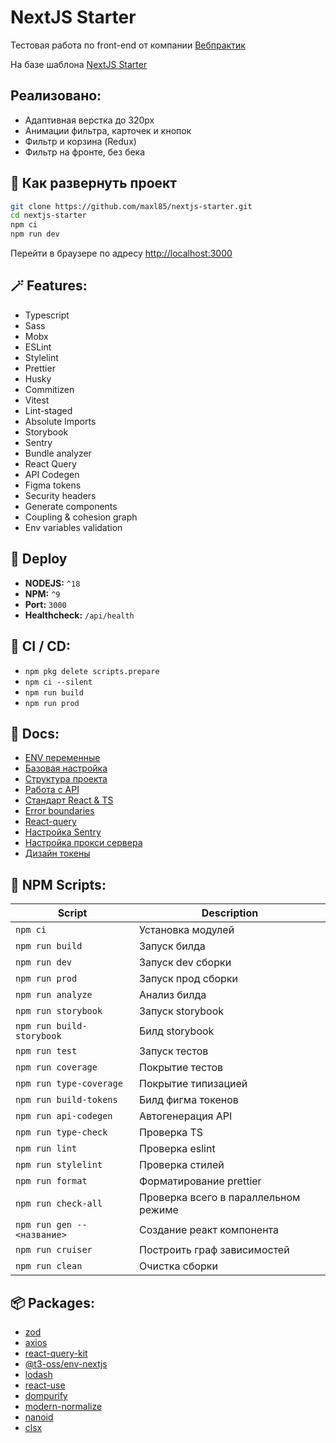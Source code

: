 # NextJS Starter

Тестовая работа по front-end от компании [Вебпрактик](https://webpractik.ru/)

На базе шаблона [NextJS Starter](https://github.com/webpractik/nextjs-starter/)


## Реализовано:
- Адаптивная верстка до 320px
- Анимации фильтра, карточек и кнопок
- Фильтр и корзина (Redux)
- Фильтр на фронте, без бека

## 🚀 Как развернуть проект

```bash
git clone https://github.com/maxl85/nextjs-starter.git
cd nextjs-starter
npm ci
npm run dev
```

Перейти в браузере по адресу [http://localhost:3000](http://localhost:3000)



## 🪄 Features:

- Typescript
- Sass
- Mobx
- ESLint
- Stylelint
- Prettier
- Husky
- Commitizen
- Vitest
- Lint-staged
- Absolute Imports
- Storybook
- Sentry
- Bundle analyzer
- React Query
- API Codegen
- Figma tokens
- Security headers
- Generate components
- Coupling & cohesion graph
- Env variables validation

## 🎯 Deploy

- **NODEJS:** ```^18```
- **NPM:** ```^9```
- **Port:** ```3000```
- **Healthcheck:** ```/api/health```

## 🎈 CI / CD:

- `npm pkg delete scripts.prepare`
- `npm ci --silent`
- `npm run build`
- `npm run prod`

## 📝 Docs:

- [ENV переменные](docs/env.md)
- [Базовая настройка](docs/settings.md)
- [Структура проекта](https://kb.w6p.ru/doc/struktura-proekta-FmXknSyhJq)
- [Работа с API](https://kb.w6p.ru/doc/rabota-s-backend-api-TL0jXnQM9S)
- [Стандарт React & TS](https://kb.w6p.ru/doc/ts-react-DH9L2VPJ3T)
- [Error boundaries](https://kb.w6p.ru/doc/error-boundaries-RvX6tYG5dM)
- [React-query](https://kb.w6p.ru/doc/queries-xxCAi8Fex1)
- [Настройка Sentry](https://kb.w6p.ru/doc/sentry-RLE1b9FXT7)
- [Настройка прокси сервера](https://kb.w6p.ru/doc/kastomnyj-server-kOLtgu8DJG)
- [Дизайн токены](https://kb.w6p.ru/doc/dizajn-tokeny-fFz0aZ6F76)

## 📜 NPM Scripts:

| 	    Script                      | Description 	                        |
|----------------------------------|--------------------------------------|
| ```npm ci```                     | Установка модулей	                   |
| ```npm run build```              | Запуск билда	                        |
| 	```npm run dev```               | Запуск dev сборки 	                  |
| 	```npm run prod```              | Запуск прод сборки	                  |
| 	```npm run analyze```           | Анализ билда                         |
| 	```npm run storybook```         | Запуск storybook                     |
| 	```npm run build-storybook```   | Билд storybook                       |
| 	```npm run test```              | Запуск тестов                        |
| 	```npm run coverage```          | Покрытие тестов                      |
| 	```npm run type-coverage```     | Покрытие типизацией                  |
| 	```npm run build-tokens```      | Билд фигма токенов                   |
| 	```npm run api-codegen```       | Автогенерация API                    |
| 	```npm run type-check```        | Проверка TS                          |
| 	```npm run lint```              | Проверка eslint                      |
| 	```npm run stylelint```         | Проверка стилей                      |
| 	```npm run format```            | Форматирование prettier              |
| 	```npm run check-all```         | Проверка всего в параллельном режиме |
| 	```npm run gen -- <название>``` | Создание реакт компонента            |
| 	```npm run cruiser```           | Построить граф зависимостей          |
| 	```npm run clean```             | Очистка сборки                       |

## 📦 Packages:

- [zod](https://zod.dev/)
- [axios](https://axios-http.com/ru/docs/intro)
- [react-query-kit](https://github.com/liaoliao666/react-query-kit#examples)
- [@t3-oss/env-nextjs](https://env.t3.gg/docs/nextjs)
- [lodash](https://lodash.com/docs)
- [react-use](https://github.com/streamich/react-use#readme)
- [dompurify](https://www.npmjs.com/package/dompurify)
- [modern-normalize](https://www.npmjs.com/package/modern-normalize)
- [nanoid](https://www.npmjs.com/package/nanoid)
- [clsx](https://www.npmjs.com/package/clsx)
